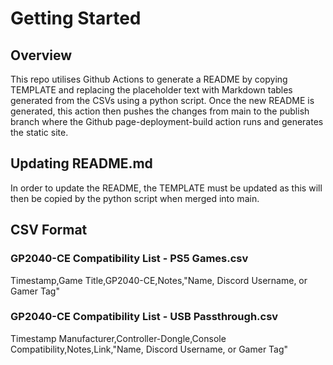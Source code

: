 # Getting Started

## Overview

This repo utilises Github Actions to generate a README by copying TEMPLATE and replacing the placeholder text with Markdown tables generated from the CSVs using a python script. Once the new README is generated, this action then pushes the changes from main to the publish branch where the Github page-deployment-build action runs and generates the static site.

## Updating README.md

In order to update the README, the TEMPLATE must be updated as this will then be copied by the python script when merged into main.

## CSV Format

### GP2040-CE Compatibility List - PS5 Games.csv

Timestamp,Game Title,GP2040-CE,Notes,"Name, Discord Username, or Gamer Tag"

### GP2040-CE Compatibility List - USB Passthrough.csv

Timestamp	Manufacturer,Controller-Dongle,Console Compatibility,Notes,Link,"Name, Discord Username, or Gamer Tag"
